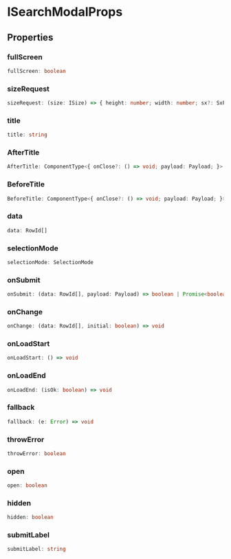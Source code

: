 # ISearchModalProps

## Properties

### fullScreen

```ts
fullScreen: boolean
```

### sizeRequest

```ts
sizeRequest: (size: ISize) => { height: number; width: number; sx?: SxProps<{}>; }
```

### title

```ts
title: string
```

### AfterTitle

```ts
AfterTitle: ComponentType<{ onClose?: () => void; payload: Payload; }>
```

### BeforeTitle

```ts
BeforeTitle: ComponentType<{ onClose?: () => void; payload: Payload; }>
```

### data

```ts
data: RowId[]
```

### selectionMode

```ts
selectionMode: SelectionMode
```

### onSubmit

```ts
onSubmit: (data: RowId[], payload: Payload) => boolean | Promise<boolean>
```

### onChange

```ts
onChange: (data: RowId[], initial: boolean) => void
```

### onLoadStart

```ts
onLoadStart: () => void
```

### onLoadEnd

```ts
onLoadEnd: (isOk: boolean) => void
```

### fallback

```ts
fallback: (e: Error) => void
```

### throwError

```ts
throwError: boolean
```

### open

```ts
open: boolean
```

### hidden

```ts
hidden: boolean
```

### submitLabel

```ts
submitLabel: string
```
